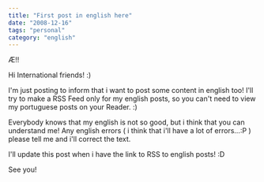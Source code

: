 ```yaml
---
title: "First post in english here"
date: "2008-12-16"
tags: "personal"
category: "english"
---
```


Æ!!

Hi International friends! :)

I'm just posting to inform that i want to post some content in english too! I'll try to make a RSS Feed only for my english posts, so you can't need to view my portuguese posts on your Reader. :)

Everybody knows that my english is not so good, but i think that you can understand me! Any english errors ( i think that i'll have a lot of errors...:P ) please tell me and i'll correct the text.

I'll update this post when i have the link to RSS to english posts! :D

See you!
